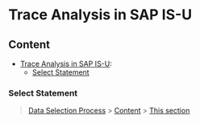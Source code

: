 # Trace Analysis in SAP IS-U

## Content

-  [Trace Analysis in SAP IS-U](Trace_Analysis.md):
    - [Select Statement](#select-statement)

 

### Select Statement

> [Data Selection Process](#Data_Selection_Process) > [Content](#content) > [This section](#select-statement)
